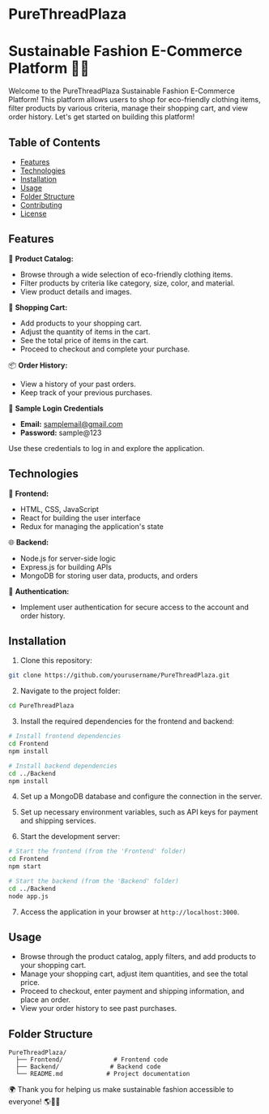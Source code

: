 # PureThreadPlaza 
# Sustainable Fashion E-Commerce Platform 👗🌱

Welcome to the PureThreadPlaza Sustainable Fashion E-Commerce Platform! This platform allows users to shop for eco-friendly clothing items, filter products by various criteria, manage their shopping cart, and view order history. Let's get started on building this platform!

## Table of Contents

- [Features](#features)
- [Technologies](#technologies)
- [Installation](#installation)
- [Usage](#usage)
- [Folder Structure](#folder-structure)
- [Contributing](#contributing)
- [License](#license)

## Features

🌿 **Product Catalog:**
   - Browse through a wide selection of eco-friendly clothing items.
   - Filter products by criteria like category, size, color, and material.
   - View product details and images.

🛒 **Shopping Cart:**
   - Add products to your shopping cart.
   - Adjust the quantity of items in the cart.
   - See the total price of items in the cart.
   - Proceed to checkout and complete your purchase.

📦 **Order History:**
   - View a history of your past orders.
   - Keep track of your previous purchases.

🔐 **Sample Login Credentials** 
   - **Email:** samplemail@gmail.com
   - **Password:** sample@123

Use these credentials to log in and explore the application.

## Technologies

🔧 **Frontend:**
- HTML, CSS, JavaScript
- React for building the user interface
- Redux for managing the application's state

🌐 **Backend:**
- Node.js for server-side logic
- Express.js for building APIs
- MongoDB for storing user data, products, and orders

🔐 **Authentication:**
- Implement user authentication for secure access to the account and order history.

## Installation

1. Clone this repository:

```bash
git clone https://github.com/yourusername/PureThreadPlaza.git
```

2. Navigate to the project folder:

```bash
cd PureThreadPlaza
```

3. Install the required dependencies for the frontend and backend:

```bash
# Install frontend dependencies
cd Frontend
npm install

# Install backend dependencies
cd ../Backend
npm install
```

4. Set up a MongoDB database and configure the connection in the server.

5. Set up necessary environment variables, such as API keys for payment and shipping services.

6. Start the development server:

```bash
# Start the frontend (from the 'Frontend' folder)
cd Frontend
npm start

# Start the backend (from the 'Backend' folder)
cd ../Backend
node app.js
```

7. Access the application in your browser at `http://localhost:3000`.

## Usage

- Browse through the product catalog, apply filters, and add products to your shopping cart.
- Manage your shopping cart, adjust item quantities, and see the total price.
- Proceed to checkout, enter payment and shipping information, and place an order.
- View your order history to see past purchases.

## Folder Structure

```
PureThreadPlaza/
  ├── Frontend/              # Frontend code
  ├── Backend/              # Backend code
  └── README.md            # Project documentation
```


🌍 Thank you for helping us make sustainable fashion accessible to everyone! 🌎👚🌿
